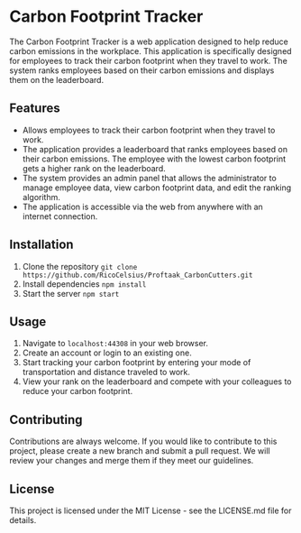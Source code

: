 # Carbon Footprint Tracker

The Carbon Footprint Tracker is a web application designed to help reduce carbon emissions in the workplace. This application is specifically designed for employees to track their carbon footprint when they travel to work. The system ranks employees based on their carbon emissions and displays them on the leaderboard.

## Features
- Allows employees to track their carbon footprint when they travel to work.
- The application provides a leaderboard that ranks employees based on their carbon emissions. The employee with the lowest carbon footprint gets a higher rank on the leaderboard.
- The system provides an admin panel that allows the administrator to manage employee data, view carbon footprint data, and edit the ranking algorithm.
- The application is accessible via the web from anywhere with an internet connection.

## Installation
1. Clone the repository
```git clone https://github.com/RicoCelsius/Proftaak_CarbonCutters.git```
2. Install dependencies
```npm install```
3. Start the server
```npm start```

## Usage
1. Navigate to ```localhost:44308``` in your web browser.
2. Create an account or login to an existing one.
3. Start tracking your carbon footprint by entering your mode of transportation and distance traveled to work.
4. View your rank on the leaderboard and compete with your colleagues to reduce your carbon footprint.

## Contributing
Contributions are always welcome. If you would like to contribute to this project, please create a new branch and submit a pull request. We will review your changes and merge them if they meet our guidelines.

## License
This project is licensed under the MIT License - see the LICENSE.md file for details.
